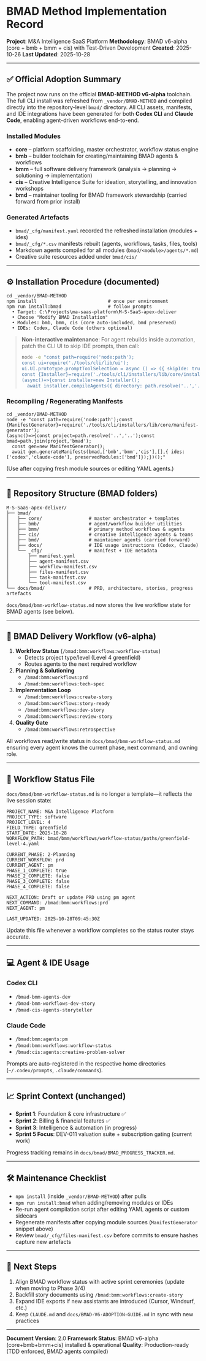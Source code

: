 # BMAD Method Implementation Record

**Project**: M&A Intelligence SaaS Platform
**Methodology**: BMAD v6-alpha (core + bmb + bmm + cis) with Test-Driven Development
**Created**: 2025-10-26
**Last Updated**: 2025-10-28

---

## ✅ Official Adoption Summary

The project now runs on the official **BMAD-METHOD v6-alpha** toolchain. The full CLI install was refreshed from `_vendor/BMAD-METHOD` and compiled directly into the repository-level `bmad/` directory. All CLI assets, manifests, and IDE integrations have been generated for both **Codex CLI** and **Claude Code**, enabling agent-driven workflows end-to-end.

### Installed Modules
- **core** – platform scaffolding, master orchestrator, workflow status engine
- **bmb** – builder toolchain for creating/maintaining BMAD agents & workflows
- **bmm** – full software delivery framework (analysis → planning → solutioning → implementation)
- **cis** – Creative Intelligence Suite for ideation, storytelling, and innovation workshops
- **bmd** – maintainer tooling for BMAD framework stewardship (carried forward from prior install)

### Generated Artefacts
- `bmad/_cfg/manifest.yaml` recorded the refreshed installation (modules + ides)
- `bmad/_cfg/*.csv` manifests rebuilt (agents, workflows, tasks, files, tools)
- Markdown agents compiled for all modules (`bmad/<module>/agents/*.md`)
- Creative suite resources added under `bmad/cis/`

---

## ⚙️ Installation Procedure (documented)

```
cd _vendor/BMAD-METHOD
npm install                          # once per environment
npm run install:bmad                 # follow prompts
  • Target: C:\Projects\ma-saas-platform\M-S-SaaS-apex-deliver
  • Choose "Modify BMAD Installation"
  • Modules: bmb, bmm, cis (core auto-included, bmd preserved)
  • IDEs: Codex, Claude Code (others optional)
```

> **Non-interactive maintenance**: For agent rebuilds inside automation, patch the CLI UI to skip IDE prompts, then call:
>
> ```bash
> node -e "const path=require('node:path');
> const ui=require('./tools/cli/lib/ui');
> ui.UI.prototype.promptToolSelection = async () => ({ skipIde: true, ides: ['codex','claude-code'] });
> const {Installer}=require('./tools/cli/installers/lib/core/installer');
> (async()=>{const installer=new Installer();
>   await installer.compileAgents({ directory: path.resolve('..','..') });})();"
> ```

### Recompiling / Regenerating Manifests
```
cd _vendor/BMAD-METHOD
node -e "const path=require('node:path');const {ManifestGenerator}=require('./tools/cli/installers/lib/core/manifest-generator');
(async()=>{const project=path.resolve('..','..');const bmad=path.join(project,'bmad');
  const gen=new ManifestGenerator();
  await gen.generateManifests(bmad,['bmb','bmm','cis'],[],{ ides:['codex','claude-code'], preservedModules:['bmd']});})();"
```
(Use after copying fresh module sources or editing YAML agents.)

---

## 📂 Repository Structure (BMAD folders)

```
M-S-SaaS-apex-deliver/
├── bmad/
│   ├── core/                 # master orchestrator + templates
│   ├── bmb/                  # agent/workflow builder utilities
│   ├── bmm/                  # primary method workflows & agents
│   ├── cis/                  # creative intelligence agents & teams
│   ├── bmd/                  # maintainer agents (carried forward)
│   ├── docs/                 # IDE usage instructions (Codex, Claude)
│   └── _cfg/                 # manifest + IDE metadata
│       ├── manifest.yaml
│       ├── agent-manifest.csv
│       ├── workflow-manifest.csv
│       ├── files-manifest.csv
│       ├── task-manifest.csv
│       └── tool-manifest.csv
└── docs/bmad/                # PRD, architecture, stories, progress artefacts
```

`docs/bmad/bmm-workflow-status.md` now stores the live workflow state for BMAD agents (see below).

---

## 🔁 BMAD Delivery Workflow (v6-alpha)

1. **Workflow Status** (`/bmad:bmm:workflows:workflow-status`)
   - Detects project type/level (Level 4 greenfield)
   - Routes agents to the next required workflow
2. **Planning & Solutioning**
   - `/bmad:bmm:workflows:prd`
   - `/bmad:bmm:workflows:tech-spec`
3. **Implementation Loop**
   - `/bmad:bmm:workflows:create-story`
   - `/bmad:bmm:workflows:story-ready`
   - `/bmad:bmm:workflows:dev-story`
   - `/bmad:bmm:workflows:review-story`
4. **Quality Gate**
   - `/bmad:bmm:workflows:retrospective`

All workflows read/write status in `docs/bmad/bmm-workflow-status.md` ensuring every agent knows the current phase, next command, and owning role.

---

## 🧭 Workflow Status File

`docs/bmad/bmm-workflow-status.md` is no longer a template—it reflects the live session state:

```
PROJECT_NAME: M&A Intelligence Platform
PROJECT_TYPE: software
PROJECT_LEVEL: 4
FIELD_TYPE: greenfield
START_DATE: 2025-10-28
WORKFLOW_PATH: bmad/bmm/workflows/workflow-status/paths/greenfield-level-4.yaml

CURRENT_PHASE: 2-Planning
CURRENT_WORKFLOW: prd
CURRENT_AGENT: pm
PHASE_1_COMPLETE: true
PHASE_2_COMPLETE: false
PHASE_3_COMPLETE: false
PHASE_4_COMPLETE: false

NEXT_ACTION: Draft or update PRD using pm agent
NEXT_COMMAND: /bmad:bmm:workflows:prd
NEXT_AGENT: pm

LAST_UPDATED: 2025-10-28T09:45:30Z
```

Update this file whenever a workflow completes so the status router stays accurate.

---

## 💻 Agent & IDE Usage

### Codex CLI
- `/bmad-bmm-agents-dev`
- `/bmad-bmm-workflows-dev-story`
- `/bmad-cis-agents-storyteller`

### Claude Code
- `/bmad:bmm:agents:pm`
- `/bmad:bmm:workflows:workflow-status`
- `/bmad:cis:agents:creative-problem-solver`

Prompts are auto-registered in the respective home directories (`~/.codex/prompts`, `.claude/commands`).

---

## 📈 Sprint Context (unchanged)

- **Sprint 1**: Foundation & core infrastructure ✅
- **Sprint 2**: Billing & financial features ✅
- **Sprint 3**: Intelligence & automation (in progress)
- **Sprint 5 Focus**: DEV-011 valuation suite + subscription gating (current work)

Progress tracking remains in `docs/bmad/BMAD_PROGRESS_TRACKER.md`.

---

## 🛠 Maintenance Checklist

- `npm install` (inside `_vendor/BMAD-METHOD`) after pulls
- `npm run install:bmad` when adding/removing modules or IDEs
- Re-run agent compilation script after editing YAML agents or custom sidecars
- Regenerate manifests after copying module sources (`ManifestGenerator` snippet above)
- Review `bmad/_cfg/files-manifest.csv` before commits to ensure hashes capture new artefacts

---

## 🚀 Next Steps

1. Align BMAD workflow status with active sprint ceremonies (update when moving to Phase 3/4)
2. Backfill story documents using `/bmad:bmm:workflows:create-story`
3. Expand IDE exports if new assistants are introduced (Cursor, Windsurf, etc.)
4. Keep `CLAUDE.md` and `docs/BMAD-V6-ADOPTION-GUIDE.md` in sync with new practices

---

**Document Version**: 2.0
**Framework Status**: BMAD v6-alpha (core+bmb+bmm+cis) installed & operational
**Quality**: Production-ready (TDD enforced, BMAD agents compiled)
